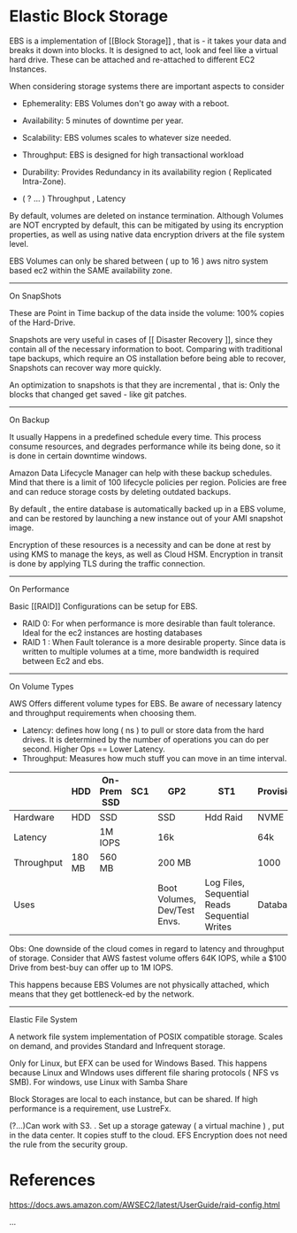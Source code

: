 # Elastic Block Storage

EBS is a implementation of [[Block Storage]] , that is - it takes your data and breaks it down into blocks. 
It is designed to act, look and feel like a virtual hard drive. 
These can be attached and re-attached to different EC2 Instances. 

When considering storage systems there are important aspects to consider
* Ephemerality: EBS Volumes don't go away with a reboot.
* Availability: 5 minutes of downtime per year.
* Scalability: EBS volumes scales to whatever size needed. 
* Throughput: EBS is designed for high transactional workload
* Durability: Provides Redundancy in its availability region ( Replicated Intra-Zone).

* ( ? ... ) Throughput , Latency

By default, volumes are deleted on instance termination.
Although Volumes are NOT encrypted by default, this can be mitigated by using its encryption properties, as well as using native data encryption drivers at the file system level.


EBS Volumes can only be shared between ( up to 16 ) aws nitro system based ec2 within the SAME availability zone.

___


On SnapShots


These are Point in Time backup of the data inside the volume: 100% copies of the Hard-Drive. 

Snapshots are very useful in cases of [[ Disaster Recovery ]], since they contain all of the necessary information to boot. Comparing with traditional tape backups, which require an OS installation before being able to recover, Snapshots can recover way more quickly. 

An optimization to snapshots is that they are incremental , that is: Only the blocks that changed get saved - like git patches. 

___

On Backup 

It usually Happens in a predefined schedule every time. This process consume resources, and degrades performance while its being done, so it is done in certain downtime windows.

Amazon Data Lifecycle Manager can help with these backup schedules. Mind that there is a limit of 100 lifecycle policies per region. Policies are free and can reduce storage costs by deleting outdated backups.

By default , the entire database is automatically backed up in a EBS volume, and can be restored by launching a new instance out of your AMI snapshot image.

Encryption of these resources is a necessity and can be done at rest by using KMS to manage the keys, as well as Cloud HSM.
Encryption in transit is done by applying TLS during the traffic connection.


___

On Performance

Basic [[RAID]] Configurations can be setup for EBS. 

* RAID 0: For when performance is more desirable than fault tolerance. Ideal for the ec2 instances are hosting databases
* RAID 1 : When Fault tolerance is a more desirable property. Since data is written to multiple volumes at a time, more bandwidth is required between Ec2 and ebs.

___

On Volume Types

AWS Offers different volume types for EBS. Be aware of necessary latency and throughput requirements when choosing them. 

* Latency: defines how long ( ns ) to pull or store data from the hard drives.  It is determined by the number of operations you can do per second. Higher Ops == Lower Latency. 
* Throughput: Measures how much stuff you can move in an time interval. 
  

|            | HDD    | On-Prem SSD | SC1 | GP2                          | ST1                                           | Provisioned |
|------------|--------|-------------|-----|------------------------------|-----------------------------------------------|-------------|
| Hardware   | HDD    | SSD         |     | SSD                          | Hdd Raid                                      | NVME        |
| Latency    |        | 1M IOPS     |     | 16k                          |                                               | 64k         |
| Throughput | 180 MB | 560 MB      |     | 200 MB                       |                                               | 1000        |
| Uses       |        |             |     | Boot Volumes, Dev/Test Envs. | Log Files, Sequential Reads Sequential Writes | Databases   |


Obs: One downside of the cloud comes in regard to latency and throughput of storage. Consider that AWS fastest volume offers 64K IOPS, while a $100 Drive from best-buy can offer up to 1M IOPS.

This happens because EBS Volumes are not physically attached, which means that they get bottleneck-ed by the network.


___

Elastic File System
	
A network file system implementation of POSIX compatible storage. Scales on demand, and provides  Standard and Infrequent storage.

Only for Linux, but EFX can be used for Windows Based. This happens because Linux and WIndows uses different file sharing protocols ( NFS vs SMB).
For windows, use Linux with Samba Share

Block Storages are local to each instance, but can be shared.
If high performance is a requirement, use LustreFx.


(?...)Can work with S3.
. Set up a storage gateway ( a virtual machine ) , put in the data center. It copies stuff to the cloud.
EFS Encryption does not need the rule from the security group.

# References

https://docs.aws.amazon.com/AWSEC2/latest/UserGuide/raid-config.html

...
